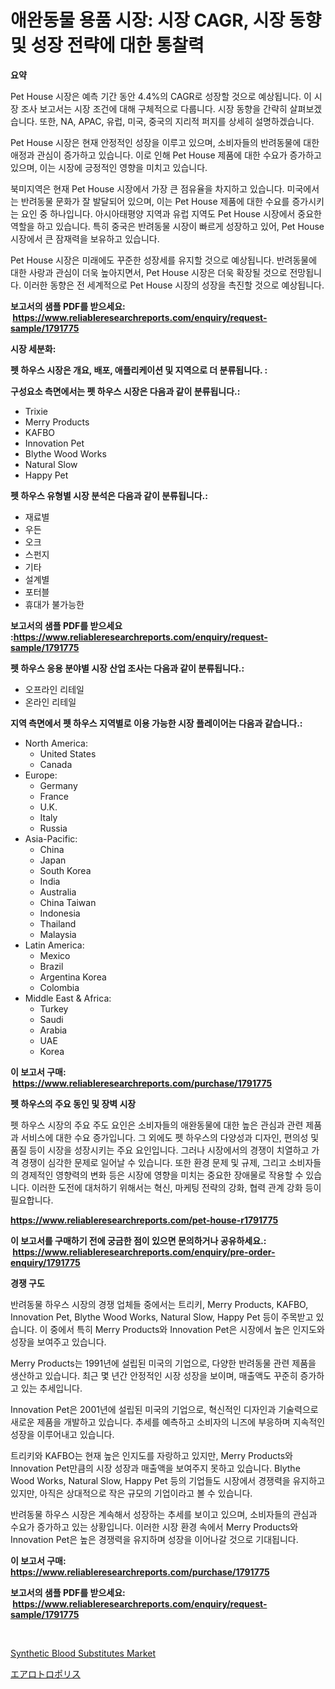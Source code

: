 <p><h1>애완동물 용품 시장: 시장 CAGR, 시장 동향 및 성장 전략에 대한 통찰력</h1></p><p><strong>요약</strong></p>
<p><p>Pet House 시장은 예측 기간 동안 4.4%의 CAGR로 성장할 것으로 예상됩니다. 이 시장 조사 보고서는 시장 조건에 대해 구체적으로 다룹니다. 시장 동향을 간략히 살펴보겠습니다. 또한, NA, APAC, 유럽, 미국, 중국의 지리적 퍼지를 상세히 설명하겠습니다.</p><p>Pet House 시장은 현재 안정적인 성장을 이루고 있으며, 소비자들의 반려동물에 대한 애정과 관심이 증가하고 있습니다. 이로 인해 Pet House 제품에 대한 수요가 증가하고 있으며, 이는 시장에 긍정적인 영향을 미치고 있습니다.</p><p>북미지역은 현재 Pet House 시장에서 가장 큰 점유율을 차지하고 있습니다. 미국에서는 반려동물 문화가 잘 발달되어 있으며, 이는 Pet House 제품에 대한 수요를 증가시키는 요인 중 하나입니다. 아시아태평양 지역과 유럽 지역도 Pet House 시장에서 중요한 역할을 하고 있습니다. 특히 중국은 반려동물 시장이 빠르게 성장하고 있어, Pet House 시장에서 큰 잠재력을 보유하고 있습니다.</p><p>Pet House 시장은 미래에도 꾸준한 성장세를 유지할 것으로 예상됩니다. 반려동물에 대한 사랑과 관심이 더욱 높아지면서, Pet House 시장은 더욱 확장될 것으로 전망됩니다. 이러한 동향은 전 세계적으로 Pet House 시장의 성장을 촉진할 것으로 예상됩니다.</p></p>
<p><strong>보고서의 샘플 PDF를 받으세요: &nbsp;<a href="https://www.reliableresearchreports.com/enquiry/request-sample/1791775">https://www.reliableresearchreports.com/enquiry/request-sample/1791775</a></strong></p>
<p><strong>시장 세분화:</strong></p>
<p><strong> 펫 하우스 시장은 개요, 배포, 애플리케이션 및 지역으로 더 분류됩니다. :</strong></p>
<p><strong>구성요소 측면에서는 펫 하우스 시장은 다음과 같이 분류됩니다.:</strong></p>
<p><ul><li>Trixie</li><li>Merry Products</li><li>KAFBO</li><li>Innovation Pet</li><li>Blythe Wood Works</li><li>Natural Slow</li><li>Happy Pet</li></ul></p>
<p><strong> 펫 하우스 유형별 시장 분석은 다음과 같이 분류됩니다.:</strong></p>
<p><ul><li>재료별</li><li>우든</li><li>오크</li><li>스펀지</li><li>기타</li><li>설계별</li><li>포터블</li><li>휴대가 불가능한</li></ul></p>
<p><strong>보고서의 샘플 PDF를 받으세요 :<a href="https://www.reliableresearchreports.com/enquiry/request-sample/1791775">https://www.reliableresearchreports.com/enquiry/request-sample/1791775</a></strong></p>
<p><strong> 펫 하우스 응용 분야별 시장 산업 조사는 다음과 같이 분류됩니다.:</strong></p>
<p><ul><li>오프라인 리테일</li><li>온라인 리테일</li></ul></p>
<p><strong>지역 측면에서 펫 하우스 지역별로 이용 가능한 시장 플레이어는 다음과 같습니다.:</strong></p>
<p><ul>
    <li>
        North America:
        <ul>
            <li>United States</li>
            <li>Canada</li>
        </ul>
    </li>
    <li>
        Europe:
        <ul>
            <li>Germany</li>
            <li>France</li>
            <li>U.K.</li>
            <li>Italy</li>
            <li>Russia</li>
        </ul>
    </li>
    <li>
        Asia-Pacific:
        <ul>
            <li>China</li>
            <li>Japan</li>
            <li>South Korea</li>
            <li>India</li>
            <li>Australia</li>
            <li>China Taiwan</li>
            <li>Indonesia</li>
            <li>Thailand</li>
            <li>Malaysia</li>
        </ul>
    </li>
    <li>
        Latin America:
        <ul>
            <li>Mexico</li>
            <li>Brazil</li>
            <li>Argentina Korea</li>
            <li>Colombia</li>
        </ul>
    </li>
    <li>
        Middle East & Africa:
        <ul>
            <li>Turkey</li>
            <li>Saudi</li>
            <li>Arabia</li>
            <li>UAE</li>
            <li>Korea</li>
        </ul>
    </li>
    </ul></p>
<p><strong>이 보고서 구매: &nbsp;<a href="https://www.reliableresearchreports.com/purchase/1791775">https://www.reliableresearchreports.com/purchase/1791775</a></strong></p>
<p><strong>펫 하우스의 주요 동인 및 장벽 시장</strong></p>
<p><p>펫 하우스 시장의 주요 주도 요인은 소비자들의 애완동물에 대한 높은 관심과 관련 제품과 서비스에 대한 수요 증가입니다. 그 외에도 펫 하우스의 다양성과 디자인, 편의성 및 품질 등이 시장을 성장시키는 주요 요인입니다. 그러나 시장에서의 경쟁이 치열하고 가격 경쟁이 심각한 문제로 일어날 수 있습니다. 또한 환경 문제 및 규제, 그리고 소비자들의 경제적인 영향력의 변화 등은 시장에 영향을 미치는 중요한 장애물로 작용할 수 있습니다. 이러한 도전에 대처하기 위해서는 혁신, 마케팅 전략의 강화, 협력 관계 강화 등이 필요합니다.</p></p>
<p><strong><a href="https://www.reliableresearchreports.com/pet-house-r1791775">https://www.reliableresearchreports.com/pet-house-r1791775</a></strong></p>
<p><strong>이 보고서를 구매하기 전에 궁금한 점이 있으면 문의하거나 공유하세요.: &nbsp;<a href="https://www.reliableresearchreports.com/enquiry/pre-order-enquiry/1791775">https://www.reliableresearchreports.com/enquiry/pre-order-enquiry/1791775</a></strong></p>
<p><strong>경쟁 구도</strong></p>
<p><p>반려동물 하우스 시장의 경쟁 업체들 중에서는 트리키, Merry Products, KAFBO, Innovation Pet, Blythe Wood Works, Natural Slow, Happy Pet 등이 주목받고 있습니다. 이 중에서 특히 Merry Products와 Innovation Pet은 시장에서 높은 인지도와 성장을 보여주고 있습니다.</p><p>Merry Products는 1991년에 설립된 미국의 기업으로, 다양한 반려동물 관련 제품을 생산하고 있습니다. 최근 몇 년간 안정적인 시장 성장을 보이며, 매출액도 꾸준히 증가하고 있는 추세입니다.</p><p>Innovation Pet은 2001년에 설립된 미국의 기업으로, 혁신적인 디자인과 기술력으로 새로운 제품을 개발하고 있습니다. 추세를 예측하고 소비자의 니즈에 부응하며 지속적인 성장을 이루어내고 있습니다.</p><p>트리키와 KAFBO는 현재 높은 인지도를 자랑하고 있지만, Merry Products와 Innovation Pet만큼의 시장 성장과 매출액을 보여주지 못하고 있습니다. Blythe Wood Works, Natural Slow, Happy Pet 등의 기업들도 시장에서 경쟁력을 유지하고 있지만, 아직은 상대적으로 작은 규모의 기업이라고 볼 수 있습니다.</p><p>반려동물 하우스 시장은 계속해서 성장하는 추세를 보이고 있으며, 소비자들의 관심과 수요가 증가하고 있는 상황입니다. 이러한 시장 환경 속에서 Merry Products와 Innovation Pet은 높은 경쟁력을 유지하며 성장을 이어나갈 것으로 기대됩니다.</p></p>
<p><strong>이 보고서 구매: &nbsp; <a href="https://www.reliableresearchreports.com/purchase/1791775">https://www.reliableresearchreports.com/purchase/1791775</a></strong></p>
<p><strong>보고서의 샘플 PDF를 받으세요: &nbsp;<a href="https://www.reliableresearchreports.com/enquiry/request-sample/1791775">https://www.reliableresearchreports.com/enquiry/request-sample/1791775</a></strong><strong></strong></p>
<p>&nbsp;</p>
<p><p><a href="https://github.com/RickHolmes3/Market-Research-Report-List-4/blob/main/synthetic-blood-substitutes-market.md">Synthetic Blood Substitutes Market</a></p><p><a href="https://github.com/zekaoe592392/Market-Research-Report-List-1/blob/main/188250324171.md">エアロトロポリス</a></p></p>